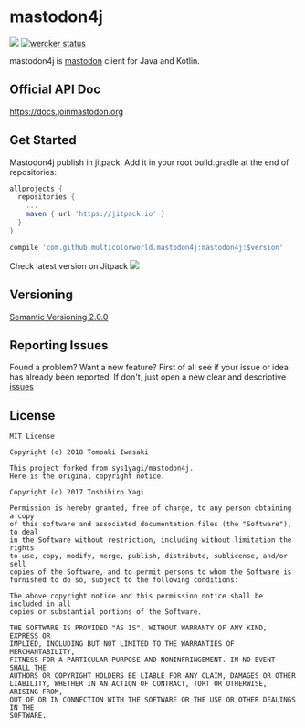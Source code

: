 # mastodon4j

[![](https://jitpack.io/v/MulticolorWorld/mastodon4j.svg)](https://jitpack.io/#MulticolorWorld/mastodon4j)
[![wercker status](https://app.wercker.com/status/fa8f4c3a1985f4d64af7b6f4b59789df/s/master "wercker status")](https://app.wercker.com/project/byKey/fa8f4c3a1985f4d64af7b6f4b59789df)

mastodon4j is [mastodon](https://github.com/tootsuite/mastodon) client for Java and Kotlin.

## Official API Doc

https://docs.joinmastodon.org

## Get Started

Mastodon4j publish in jitpack.
Add it in your root build.gradle at the end of repositories:

```groovy
allprojects {
  repositories {
    ...
    maven { url 'https://jitpack.io' }
  }
}
```

```groovy
compile 'com.github.multicolorworld.mastodon4j:mastodon4j:$version'
```

Check latest version on Jitpack [![](https://jitpack.io/v/MulticolorWorld/mastodon4j.svg)](https://jitpack.io/#MulticolorWorld/mastodon4j)

## Versioning

[Semantic Versioning 2.0.0](http://semver.org/spec/v2.0.0.html)

## Reporting Issues

Found a problem? Want a new feature? First of all see if your issue or idea has already been reported. If don't, just open a new clear and descriptive [issues](https://github.com/multicolorworld/mastodon4j/issues)

## License

```
MIT License

Copyright (c) 2018 Tomoaki Iwasaki

This project forked from sys1yagi/mastodon4j.
Here is the original copyright notice.

Copyright (c) 2017 Toshihiro Yagi

Permission is hereby granted, free of charge, to any person obtaining a copy
of this software and associated documentation files (the "Software"), to deal
in the Software without restriction, including without limitation the rights
to use, copy, modify, merge, publish, distribute, sublicense, and/or sell
copies of the Software, and to permit persons to whom the Software is
furnished to do so, subject to the following conditions:

The above copyright notice and this permission notice shall be included in all
copies or substantial portions of the Software.

THE SOFTWARE IS PROVIDED "AS IS", WITHOUT WARRANTY OF ANY KIND, EXPRESS OR
IMPLIED, INCLUDING BUT NOT LIMITED TO THE WARRANTIES OF MERCHANTABILITY,
FITNESS FOR A PARTICULAR PURPOSE AND NONINFRINGEMENT. IN NO EVENT SHALL THE
AUTHORS OR COPYRIGHT HOLDERS BE LIABLE FOR ANY CLAIM, DAMAGES OR OTHER
LIABILITY, WHETHER IN AN ACTION OF CONTRACT, TORT OR OTHERWISE, ARISING FROM,
OUT OF OR IN CONNECTION WITH THE SOFTWARE OR THE USE OR OTHER DEALINGS IN THE
SOFTWARE.
```
